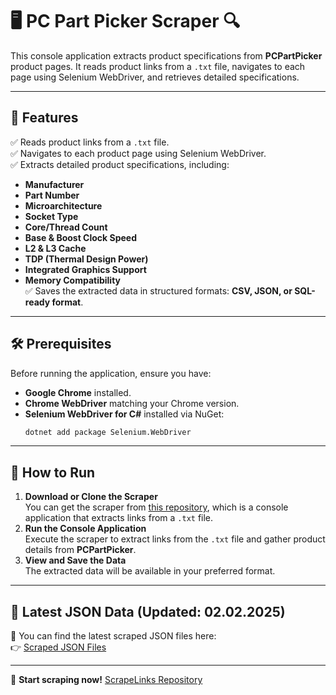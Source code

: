 # 🖥️ PC Part Picker Scraper 🔍  

This console application extracts product specifications from **PCPartPicker** product pages. It reads product links from a `.txt` file, navigates to each page using Selenium WebDriver, and retrieves detailed specifications.

---

## 📌 Features  
✅ Reads product links from a `.txt` file.  
✅ Navigates to each product page using Selenium WebDriver.  
✅ Extracts detailed product specifications, including:  
  - **Manufacturer**  
  - **Part Number**  
  - **Microarchitecture**  
  - **Socket Type**  
  - **Core/Thread Count**  
  - **Base & Boost Clock Speed**  
  - **L2 & L3 Cache**  
  - **TDP (Thermal Design Power)**  
  - **Integrated Graphics Support**  
  - **Memory Compatibility**  
✅ Saves the extracted data in structured formats: **CSV, JSON, or SQL-ready format**.  

---

## 🛠️ Prerequisites  
Before running the application, ensure you have:  
- **Google Chrome** installed.  
- **Chrome WebDriver** matching your Chrome version.  
- **Selenium WebDriver for C#** installed via NuGet:  
  ```sh
  dotnet add package Selenium.WebDriver
  ```  

---

## 🚀 How to Run  
1. **Download or Clone the Scraper**  
   You can get the scraper from [this repository](https://github.com/BatuhanUlukan/ScrapeLinks), which is a console application that extracts links from a `.txt` file.  
2. **Run the Console Application**  
   Execute the scraper to extract links from the `.txt` file and gather product details from **PCPartPicker**.  
3. **View and Save the Data**  
   The extracted data will be available in your preferred format.  

---

## 📂 Latest JSON Data (Updated: 02.02.2025)  
🔗 You can find the latest scraped JSON files here:  
👉 [Scraped JSON Files](https://github.com/BatuhanUlukan/ScrapePcPartWithSelenium/tree/master/ConsoleApp1/DetailJsons)  

---

🚀 **Start scraping now!** [ScrapeLinks Repository](https://github.com/BatuhanUlukan/ScrapeLinks)
